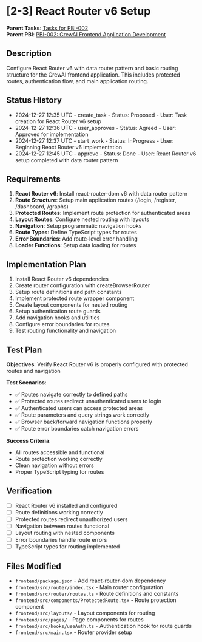 # [2-3] React Router v6 Setup

**Parent Tasks**: [Tasks for PBI-002](mdc:tasks.md)  
**Parent PBI**: [PBI-002: CrewAI Frontend Application Development](mdc:prd.md)

## Description
Configure React Router v6 with data router pattern and basic routing structure for the CrewAI frontend application. This includes protected routes, authentication flow, and main application routing.

## Status History
- 2024-12-27 12:35 UTC - create_task - Status: Proposed - User: Task creation for React Router v6 setup
- 2024-12-27 12:36 UTC - user_approves - Status: Agreed - User: Approved for implementation
- 2024-12-27 12:37 UTC - start_work - Status: InProgress - User: Beginning React Router v6 implementation
- 2024-12-27 12:45 UTC - approve - Status: Done - User: React Router v6 setup completed with data router pattern

## Requirements
1. **React Router v6**: Install react-router-dom v6 with data router pattern
2. **Route Structure**: Setup main application routes (/login, /register, /dashboard, /graphs)
3. **Protected Routes**: Implement route protection for authenticated areas
4. **Layout Routes**: Configure nested routing with layouts
5. **Navigation**: Setup programmatic navigation hooks
6. **Route Types**: Define TypeScript types for routes
7. **Error Boundaries**: Add route-level error handling
8. **Loader Functions**: Setup data loading for routes

## Implementation Plan
1. Install React Router v6 dependencies
2. Create router configuration with createBrowserRouter
3. Setup route definitions and path constants
4. Implement protected route wrapper component
5. Create layout components for nested routing
6. Setup authentication route guards
7. Add navigation hooks and utilities
8. Configure error boundaries for routes
9. Test routing functionality and navigation

## Test Plan
**Objectives**: Verify React Router v6 is properly configured with protected routes and navigation

**Test Scenarios**:
- ✅ Routes navigate correctly to defined paths
- ✅ Protected routes redirect unauthenticated users to login
- ✅ Authenticated users can access protected areas
- ✅ Route parameters and query strings work correctly
- ✅ Browser back/forward navigation functions properly
- ✅ Route error boundaries catch navigation errors

**Success Criteria**:
- All routes accessible and functional
- Route protection working correctly
- Clean navigation without errors
- Proper TypeScript typing for routes

## Verification
- [ ] React Router v6 installed and configured
- [ ] Route definitions working correctly
- [ ] Protected routes redirect unauthorized users
- [ ] Navigation between routes functional
- [ ] Layout routing with nested components
- [ ] Error boundaries handle route errors
- [ ] TypeScript types for routing implemented

## Files Modified
- `frontend/package.json` - Add react-router-dom dependency
- `frontend/src/router/index.tsx` - Main router configuration
- `frontend/src/router/routes.ts` - Route definitions and constants
- `frontend/src/components/ProtectedRoute.tsx` - Route protection component
- `frontend/src/layouts/` - Layout components for routing
- `frontend/src/pages/` - Page components for routes
- `frontend/src/hooks/useAuth.ts` - Authentication hook for route guards
- `frontend/src/main.tsx` - Router provider setup 